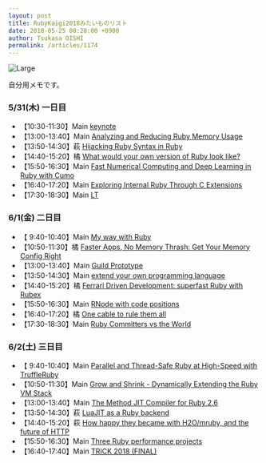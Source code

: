 ```yaml
---
layout: post
title: RubyKaigi2018みたいものリスト
date: 2018-05-25 08:28:00 +0900
author: Tsukasa OISHI
permalink: /articles/1174
---
```



![Large](https://storage.googleapis.com/kaeruspoon.net/images/375/large.JPG)  

自分用メモです。  

### 5/31(木) 一日目  
- 【10:30-11:30】Main [keynote](http://rubykaigi.org/2018/presentations/yukihiro_matz.html#may31)  
- 【13:00-13:40】Main [Analyzing and Reducing Ruby Memory Usage](http://rubykaigi.org/2018/presentations/tenderlove.html#may31)  
- 【13:50-14:30】萩 [Hijacking Ruby Syntax in Ruby](http://rubykaigi.org/2018/presentations/joker1007.html#may31)  
- 【14:40-15:20】橘 [What would your own version of Ruby look like?](http://rubykaigi.org/2018/presentations/_st0012.html#may31)  
- 【15:50-16:30】Main [Fast Numerical Computing and Deep Learning in Ruby with Cumo](http://rubykaigi.org/2018/presentations/sonots.html#may31)  
- 【16:40-17:20】Main [Exploring Internal Ruby Through C Extensions](http://rubykaigi.org/2018/presentations/Yuryu.html#may31)  
- 【17:30-18:30】Main [LT](http://rubykaigi.org/2018/presentations/lt/)  

### 6/1(金) 二日目  
-  【 9:40-10:40】Main [My way with Ruby](http://rubykaigi.org/2018/presentations/ktou.html#jun01)  
- 【10:50-11:30】橘 [Faster Apps, No Memory Thrash: Get Your Memory Config Right](http://rubykaigi.org/2018/presentations/codefolio.html#jun01)  
- 【13:00-13:40】Main [Guild Prototype](http://rubykaigi.org/2018/presentations/ko1.html#jun01)  
- 【13:50-14:30】Main [extend your own programming language](http://rubykaigi.org/2018/presentations/m_seki.html#jun01)  
- 【14:40-15:20】橘 [Ferrari Driven Development: superfast Ruby with Rubex](http://rubykaigi.org/2018/presentations/v0dro.html#jun01)  
- 【15:50-16:30】Main [RNode with code positions](http://rubykaigi.org/2018/presentations/spikeolaf.html#jun01)  
- 【16:40-17:20】橘 [One cable to rule them all](http://rubykaigi.org/2018/presentations/palkan_tula.html#jun01)  
- 【17:30-18:30】Main [Ruby Committers vs the World](http://rubykaigi.org/2018/presentations/rubylangorg.html#jun01)  

### 6/2(土) 三日目  
-  【 9:40-10:40】Main [Parallel and Thread-Safe Ruby at High-Speed with TruffleRuby](http://rubykaigi.org/2018/presentations/eregontp.html#jun02)  
- 【10:50-11:30】Main [Grow and Shrink - Dynamically Extending the Ruby VM Stack](http://rubykaigi.org/2018/presentations/sugiyama-k.html#jun02)  
- 【13:00-13:40】Main [The Method JIT Compiler for Ruby 2.6](http://rubykaigi.org/2018/presentations/k0kubun.html#jun02)  
- 【13:50-14:30】萩 [LuaJIT as a Ruby backend](http://rubykaigi.org/2018/presentations/take-cheeze.html#jun02)  
- 【14:40-15:20】萩 [How happy they became with H2O/mruby, and the future of HTTP](http://rubykaigi.org/2018/presentations/i110.html#jun02)  
- 【15:50-16:30】Main [Three Ruby performance projects](http://rubykaigi.org/2018/presentations/vnmakarov.html#jun02)  
- 【16:40-17:40】Main [TRICK 2018 (FINAL)](http://rubykaigi.org/2018/presentations/tric.html#jun02)  
